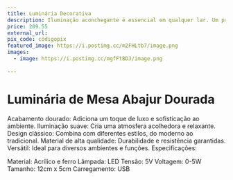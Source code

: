 ```yaml
---
title: Luminária Decorativa 
description: Iluminação aconchegante é essencial em qualquer lar. Um presente que traz charme e conforto a cada canto da casa.
price: 209.55
external_url: 
pix_code: códigopix
featured_image: https://i.postimg.cc/m2FHLtb7/image.png
images:
  - image: https://i.postimg.cc/mgfFtBDJ/image.png
   
---
```

# Luminária de Mesa Abajur Dourada
Acabamento dourado: Adiciona um toque de luxo e sofisticação ao ambiente.
Iluminação suave: Cria uma atmosfera acolhedora e relaxante.
Design clássico: Combina com diferentes estilos, do moderno ao tradicional.
Material de alta qualidade: Durabilidade e resistência garantidas.
Versátil: Ideal para diversos ambientes e funções.
Especificações:

Material: Acrílico e ferro
Lâmpada: LED
Tensão: 5V
Voltagem: 0-5W
Tamanho: 12cm x 5cm
Carregamento: USB
